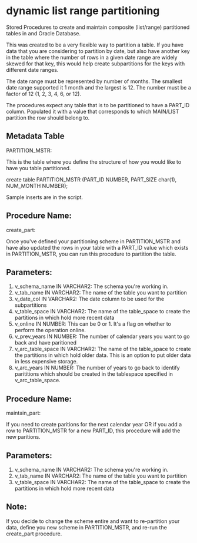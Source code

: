 # dynamic list range partitioning
Stored Procedures to create and maintain composite (list/range) partitioned tables in and Oracle Database.

This was created to be a very flexible way to partition a table.  If you have data that you are considering to partition by date, but also have another key in the table where the number of rows in a given date range are widely skewed for that key, this would help create subpartitions for the keys with different date ranges.

The date range must be represented by number of months. The smallest date range supported it 1 month and the largest is 12. The number must be a factor of 12 (1, 2, 3, 4, 6, or 12).

The procedures expect any table that is to be partitioned to have a PART_ID column.  Populated it with a value that corresponds to which MAIN/LIST partition the row should belong to.

## Metadata Table
PARTITION_MSTR:

This is the table where you define the structure of how you would like to have you table partitioned.

create table PARTITION_MSTR (PART_ID NUMBER, PART_SIZE char(1), NUM_MONTH NUMBER);

Sample inserts are in the script.

## Procedure Name:
create_part: 

Once you've defined your partitioning scheme in PARTITION_MSTR and have also updated the rows in your table with a PART_ID value which exists in PARTITION_MSTR, you can run this procedure to partition the table.

## Parameters:

1. v_schema_name IN VARCHAR2:  The schema you're working in.
2. v_tab_name IN VARCHAR2: The name of the table you want to partition
3. v_date_col IN VARCHAR2:  The date column to be used for the subpartitions
4. v_table_space IN VARCHAR2:  The name of the table_space to create the partitions in which hold more recent data
5. v_online IN NUMBER:  This can be 0 or 1.  It's a flag on whether to perform the operation online.
6. v_prev_years IN NUMBER: The number of calendar years you want to go back and have paritioned
7. v_arc_table_space IN VARCHAR2:  The name of the table_space to create the partitions in which hold older data.  This is an option to put older data in less expensive storage.
8. v_arc_years IN NUMBER: The number of years to go back to identify parititions which should be created in the tablespace specified in v_arc_table_space. 


## Procedure Name:
maintain_part:

If you need to create paritions for the next calendar year OR if you add a row to PARTITION_MSTR for a new PART_ID, this procedure will add the new paritions.

## Parameters:

1. v_schema_name IN VARCHAR2:  The schema you're working in.
2. v_tab_name IN VARCHAR2: The name of the table you want to partition
4. v_table_space IN VARCHAR2:  The name of the table_space to create the partitions in which hold more recent data


## Note:
If you decide to change the scheme entire and want to re-partition your data, define you new scheme in PARTITION_MSTR, and re-run the create_part procedure.